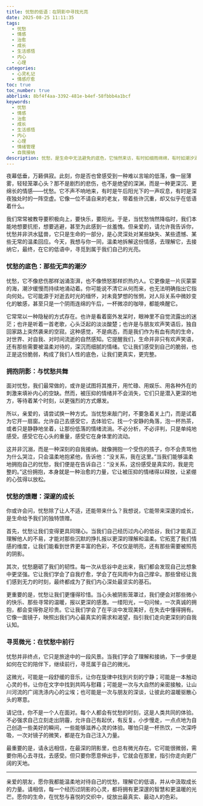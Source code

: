 ```yaml
---
title: 忧愁的低语：在阴影中寻找光亮
date: 2025-08-25 11:11:35
tags:
  - 忧愁
  - 情感
  - 治愈
  - 成长
  - 生活感悟
  - 内心
  - 心理
categories:
  - 心灵札记
  - 情感疗愈
toc: true
toc_number: true
abbrlink: 8bf4f4aa-3392-481e-b4ef-58fbbb4a1bcf
keywords:
  - 忧愁
  - 情感
  - 治愈
  - 成长
  - 生活感悟
  - 内心
  - 心理
  - 情绪管理
  - 自我接纳
description: 忧愁，是生命中无法避免的底色，它悄然来访，有时如细雨绵绵，有时如潮汐涌动。这篇文章将带你走进忧愁的深处，不是为了沉溺，而是为了理解、接纳，并从中汲取成长的力量。让我们一起学习如何温柔地拥抱这份情感，在阴影中寻觅属于自己的微光，最终，与它达成一种深刻而治愈的和解。
---
```


夜幕低垂，万籁俱寂。此刻，你是否也曾感受到一种难以言喻的低落，像一层薄雾，轻轻笼罩心头？那不是剧烈的悲伤，也不是绝望的深渊，而是一种更深沉、更绵长的情感——忧愁。它不声不响地来，有时是午后阳光下的一声叹息，有时是深夜独处时的一阵空虚。它像一位不请自来的老友，带着些许沉重，却又似乎在低语着什么。

我们常常被教导要积极向上，要快乐，要阳光。于是，当忧愁悄然降临时，我们本能地想要抗拒，想要逃避，甚至为此感到一丝羞愧。但亲爱的，请允许我告诉你，忧愁并非洪水猛兽，它只是生命的一部分，是心灵深处对某些缺失、某些遗憾、某些无常的温柔回应。今天，我想与你一同，温柔地拆解这份情感，去理解它，去接纳它，最终，在它的低语中，寻觅到属于我们自己的光亮。

### 忧愁的底色：那些无声的潮汐

忧愁，它不像悲伤那样汹涌澎湃，也不像愤怒那样炽热灼人。它更像是一片灰蒙蒙的海，潮汐缓慢而持续地涌动着。你可能说不清它从何而来，也无法明确指出它指向何处。它可能源于对逝去时光的缅怀，对未竟梦想的怅惘，对人际关系中微妙变化的敏感，甚至只是一个阴雨连绵的午后，一杯微凉的咖啡，都能唤醒它。

它常常以一种隐秘的方式存在。也许是看着窗外发呆时，眼神里不自觉流露出的迷茫；也许是听着一首老歌，心头泛起的淡淡酸楚；也许是与朋友欢声笑语后，独自回家路上突然袭来的空寂。这种感觉，不是病态，而是我们作为有血有肉的生命，对世界、对自我、对时间流逝的自然感知。它提醒我们，生命并非只有欢声笑语，还有那些需要被温柔对待的，深沉而细腻的情绪。它让我们感受到自己的脆弱，也正是这份脆弱，构成了我们人性的底色，让我们更真实，更完整。

### 拥抱阴影：与忧愁共舞

面对忧愁，我们最常做的，或许是试图将其推开，用忙碌、用娱乐、用各种外在的刺激来填补内心的空缺。然而，被压抑的情绪并不会消失，它们只是潜入更深的地方，等待着某个时刻，以更强烈的方式爆发。

所以，亲爱的，请尝试换一种方式。当忧愁来敲门时，不要急着关上门，而是试着为它开一扇窗。允许自己去感受它，去体验它。找一个安静的角落，泡一杯热茶，或者只是静静地坐着，让那份低落的情绪流淌。不必分析，不必评判，只是单纯地感受。感受它在心头的重量，感受它在身体里的流动。

这并非沉溺，而是一种深刻的自我接纳。就像拥抱一个受伤的孩子，你不会责骂他为什么哭泣，只会温柔地抱紧他，告诉他：“没关系，我在这里。”当我们能够温柔地拥抱自己的忧愁，我们便是在告诉自己：“没关系，这份感受是真实的，我是完整的。”这份拥抱，本身就是一种治愈的力量，它让被压抑的情绪得以释放，让紧绷的心弦得以放松。

### 忧愁的馈赠：深邃的成长

你或许会问，忧愁除了让人不适，还能带来什么？我想说，它能带来深邃的成长，是生命给予我们的独特馈赠。

首先，忧愁让我们变得更具同理心。当我们自己经历过内心的低谷，我们才能真正理解他人的不易，才能对那些沉默的挣扎报以更深的理解和温柔。它拓宽了我们情感的维度，让我们能看到世界更丰富的色彩，不仅仅是明亮，还有那些需要被照亮的阴影。

其次，忧愁磨砺了我们的韧性。每一次从低谷中走出来，我们都会发现自己比想象中更坚强。它让我们学会了自我疗愈，学会了在风雨中为自己撑伞。那些曾经让我们感到无力的时刻，最终都成为了我们内心深处最坚实的基石。

更重要的是，忧愁让我们更懂得珍惜。当心头被阴影笼罩过，我们便会对那些微小的快乐、那些寻常的温暖，报以更深的感激。一缕阳光，一句问候，一次真诚的拥抱，都会变得弥足珍贵。它让我们学会了在平淡中发现美好，在失去中懂得拥有。它像一面镜子，映照出我们内心最真实的需求和渴望，指引我们走向更深刻的自我认知。

### 寻觅微光：在忧愁中前行

忧愁并非终点，它只是旅途中的一段风景。当我们学会了理解和接纳，下一步便是如何在它的陪伴下，继续前行，寻觅属于自己的微光。

这微光，可能是一段舒缓的音乐，让你在旋律中找到片刻的宁静；可能是一本触动心灵的书，让你在文字中找到共鸣与慰藉；可能是一次与大自然的亲密接触，让山川河流的广阔洗涤内心的尘埃；也可能是一次与朋友的深谈，让彼此的温暖驱散心头的寒意。

请记住，你不是一个人在面对。每个人都会有忧愁的时刻，这是人类共同的体验。不必强求自己立刻走出阴霾，允许自己有起伏，有反复。小步慢走，一点点地为自己创造一些美好的瞬间，一些能够滋养心灵的体验。哪怕只是一杯热饮，一次深呼吸，一次对镜子的微笑，都是在为自己注入力量。

最重要的是，请永远相信，在最深的阴影里，也总有微光存在。它可能很微弱，需要你用心去寻找，去感受。但只要你愿意伸出手，它就会在那里，指引你走向更广阔的天地。

---

亲爱的朋友，愿你我都能温柔地对待自己的忧愁，理解它的低语，并从中汲取成长的力量。请相信，每一个经历过阴影的心灵，都将拥有更深邃的智慧和更温暖的光芒。愿你的生命，在忧愁与喜悦的交织中，绽放出最真实、最动人的色彩。